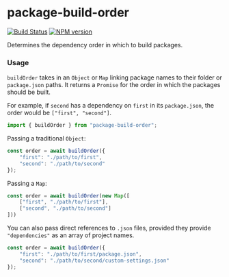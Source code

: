 # package-build-order
[![Build Status](https://travis-ci.org/joshuakgoldberg/package-build-order.svg?branch=master)](https://travis-ci.org/joshuakgoldberg/package-build-order)
[![NPM version](https://badge.fury.io/js/package-build-order.svg)](http://badge.fury.io/js/package-build-order)

Determines the dependency order in which to build packages.

### Usage

`buildOrder` takes in an `Object` or `Map` linking package names to their folder or `package.json` paths.
It returns a `Promise` for the order in which the packages should be built.

For example, if `second` has a dependency on `first` in its `package.json`, the order would be `["first", "second"]`.

```javascript
import { buildOrder } from "package-build-order";
```

Passing a traditional `Object`:
```javascript
const order = await buildOrder({
    "first": "./path/to/first",
    "second": "./path/to/second"
});
```

Passing a `Map`:
```javascript
const order = await buildOrder(new Map([
    ["first", "./path/to/first"],
    ["second", "./path/to/second"]
]))
```

You can also pass direct references to `.json` files, provided they provide `"dependencies"` as an array of project names.

```javascript
const order = await buildOrder({
    "first": "./path/to/first/package.json",
    "second": "./path/to/second/custom-settings.json"
});
```
